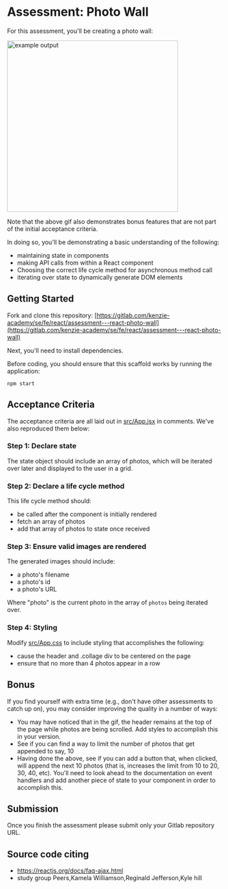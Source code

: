# Assessment: Photo Wall

For this assessment, you'll be creating a photo wall:

<img src="https://s3.us-east-2.amazonaws.com/files.kenzie.academy/frontend-q2/photo_wall.gif" alt="example output" height="400px" />

Note that the above gif also demonstrates bonus features that are not part of the initial acceptance criteria.

In doing so, you'll be demonstrating a basic understanding of the following:

- maintaining state in components
- making API calls from within a React component
- Choosing the correct life cycle method for asynchronous method call
- iterating over state to dynamically generate DOM elements

## Getting Started

Fork and clone this repository: [https://gitlab.com/kenzie-academy/se/fe/react/assessment---react-photo-wall](https://gitlab.com/kenzie-academy/se/fe/react/assessment---react-photo-wall)

Next, you'll need to install dependencies.

Before coding, you should ensure that this scaffold works by running the application:
```console
npm start
```

## Acceptance Criteria
The acceptance criteria are all
laid out in [src/App.jsx](src/App.jsx) in comments. We've also reproduced them
below:

### Step 1: Declare state  
The state object should include an array of photos, which will be iterated over later and displayed to the user in a grid.

### Step 2: Declare a life cycle method 

This life cycle method should:
- be called after the component is initially rendered
- fetch an array of photos
- add that array of photos to state once received


### Step 3: Ensure valid images are rendered 
The generated images should include:
- a photo's filename 
- a photo's id
- a photo's URL

Where "photo" is the current photo in the array of `photos` being iterated over.

### Step 4: Styling 
Modify [src/App.css](src/App.css) to include styling that accomplishes the following:

   - cause the header and .collage div to be centered on the page
   - ensure that no more than 4 photos appear in a row 

## Bonus 

If you find yourself with extra time (e.g., don't have other assessments to
catch up on), you may consider improving the quality in a number of ways:

- You may have noticed that in the gif, the header remains at the top of the page while
  photos are being scrolled. Add styles to accomplish this in your version.
- See if you can find a way to limit the number of photos that get appended to say, 10
- Having done the above, see if you can add a button that, when clicked, will
  append the next 10 photos (that is, increases the limit from 10 to 20, 30,
  40, etc). You'll need to look ahead to the documentation on event handlers
  and add another piece of state to your component in order to accomplish
  this.

## Submission

Once you finish the assessment please submit only your Gitlab repository URL.

## Source code citing
- https://reactjs.org/docs/faq-ajax.html
- study group Peers,Kamela Williamson,Reginald Jefferson,Kyle hill
